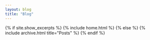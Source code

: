 ```yaml
---
layout: blog
title: "Blog"
---
```


{% if site.show_excerpts %}
  {% include home.html %}
{% else %}
  {% include archive.html title="Posts" %}
{% endif %}
